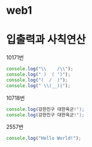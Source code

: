 # web1
# 입출력과 사칙연산

10171번 

```jsx
console.log("\\    /\\");
console.log(" )  ( ')");
console.log("(  /  )");
console.log(" \\(__)|");
```

10718번

```jsx
console.log(강한친구 대한육군!");
console.log(강한친구 대한육군!");
```

2557번

```jsx
console.log("Hello World!");
```
